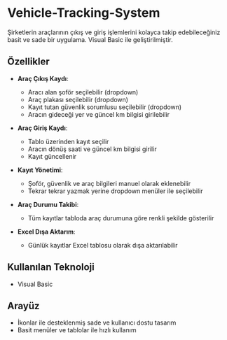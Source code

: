 # Vehicle-Tracking-System

Şirketlerin araçlarının çıkış ve giriş işlemlerini kolayca takip edebileceğiniz basit ve sade bir uygulama. Visual Basic ile geliştirilmiştir.

## Özellikler

- **Araç Çıkış Kaydı**:  
  - Aracı alan şoför seçilebilir (dropdown)  
  - Araç plakası seçilebilir (dropdown)  
  - Kayıt tutan güvenlik sorumlusu seçilebilir (dropdown)  
  - Aracın gideceği yer ve güncel km bilgisi girilebilir  

- **Araç Giriş Kaydı**:  
  - Tablo üzerinden kayıt seçilir  
  - Aracın dönüş saati ve güncel km bilgisi girilir  
  - Kayıt güncellenir  

- **Kayıt Yönetimi**:  
  - Şoför, güvenlik ve araç bilgileri manuel olarak eklenebilir  
  - Tekrar tekrar yazmak yerine dropdown menüler ile seçilebilir  

- **Araç Durumu Takibi**:  
  - Tüm kayıtlar tabloda araç durumuna göre renkli şekilde gösterilir  

- **Excel Dışa Aktarım**:  
  - Günlük kayıtlar Excel tablosu olarak dışa aktarılabilir  

## Kullanılan Teknoloji

- Visual Basic  

## Arayüz

- İkonlar ile desteklenmiş sade ve kullanıcı dostu tasarım  
- Basit menüler ve tablolar ile hızlı kullanım  


